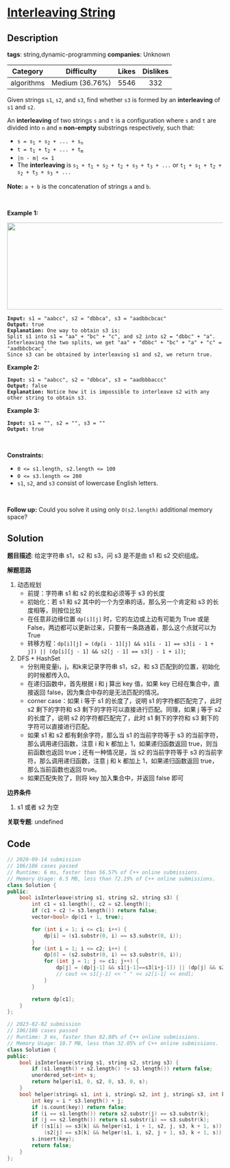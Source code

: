 # [Interleaving String](https://leetcode.com/problems/interleaving-string/description/)

## Description

**tags**: string,dynamic-programming
**companies**: Unknown

| Category | Difficulty | Likes | Dislikes |
| :------: | :--------: | :---: | :------: |
| algorithms | Medium (36.76%) | 5546 | 332 |

<p>Given strings <code>s1</code>, <code>s2</code>, and <code>s3</code>, find whether <code>s3</code> is formed by an <strong>interleaving</strong> of <code>s1</code> and <code>s2</code>.</p>

<p>An <strong>interleaving</strong> of two strings <code>s</code> and <code>t</code> is a configuration where <code>s</code> and <code>t</code> are divided into <code>n</code> and <code>m</code> <strong>non-empty</strong> substrings respectively, such that:</p>

<ul>
	<li><code>s = s<sub>1</sub> + s<sub>2</sub> + ... + s<sub>n</sub></code></li>
	<li><code>t = t<sub>1</sub> + t<sub>2</sub> + ... + t<sub>m</sub></code></li>
	<li><code>|n - m| &lt;= 1</code></li>
	<li>The <strong>interleaving</strong> is <code>s<sub>1</sub> + t<sub>1</sub> + s<sub>2</sub> + t<sub>2</sub> + s<sub>3</sub> + t<sub>3</sub> + ...</code> or <code>t<sub>1</sub> + s<sub>1</sub> + t<sub>2</sub> + s<sub>2</sub> + t<sub>3</sub> + s<sub>3</sub> + ...</code></li>
</ul>

<p><strong>Note:</strong> <code>a + b</code> is the concatenation of strings <code>a</code> and <code>b</code>.</p>

<p>&nbsp;</p>
<p><strong>Example 1:</strong></p>
<img alt="" src="https://assets.leetcode.com/uploads/2020/09/02/interleave.jpg" style="width: 561px; height: 203px;" />
<pre><code><strong>Input:</strong> s1 = &quot;aabcc&quot;, s2 = &quot;dbbca&quot;, s3 = &quot;aadbbcbcac&quot;
<strong>Output:</strong> true
<strong>Explanation:</strong> One way to obtain s3 is:
Split s1 into s1 = &quot;aa&quot; + &quot;bc&quot; + &quot;c&quot;, and s2 into s2 = &quot;dbbc&quot; + &quot;a&quot;.
Interleaving the two splits, we get &quot;aa&quot; + &quot;dbbc&quot; + &quot;bc&quot; + &quot;a&quot; + &quot;c&quot; = &quot;aadbbcbcac&quot;.
Since s3 can be obtained by interleaving s1 and s2, we return true.</code></pre>

<p><strong>Example 2:</strong></p>

<pre><code><strong>Input:</strong> s1 = &quot;aabcc&quot;, s2 = &quot;dbbca&quot;, s3 = &quot;aadbbbaccc&quot;
<strong>Output:</strong> false
<strong>Explanation:</strong> Notice how it is impossible to interleave s2 with any other string to obtain s3.</code></pre>

<p><strong>Example 3:</strong></p>

<pre><code><strong>Input:</strong> s1 = &quot;&quot;, s2 = &quot;&quot;, s3 = &quot;&quot;
<strong>Output:</strong> true</code></pre>

<p>&nbsp;</p>
<p><strong>Constraints:</strong></p>

<ul>
	<li><code>0 &lt;= s1.length, s2.length &lt;= 100</code></li>
	<li><code>0 &lt;= s3.length &lt;= 200</code></li>
	<li><code>s1</code>, <code>s2</code>, and <code>s3</code> consist of lowercase English letters.</li>
</ul>

<p>&nbsp;</p>
<p><strong>Follow up:</strong> Could you solve it using only <code>O(s2.length)</code> additional memory space?</p>

## Solution

**题目描述**: 给定字符串 s1，s2 和 s3，问 s3 是不是由 s1 和 s2 交织组成。

**解题思路**

1. 动态规划
   - 前提：字符串 s1 和 s2 的长度和必须等于 s3 的长度
   - 初始化：若 s1 和 s2 其中的一个为空串的话，那么另一个肯定和 s3 的长度相等，则按位比较
   - 在任意非边缘位置 `dp[i][j]` 时，它的左边或上边有可能为 True 或是 False，两边都可以更新过来，只要有一条路通着，那么这个点就可以为 True
   - 转移方程：`dp[i][j] = (dp[i - 1][j] && s1[i - 1] == s3[i - 1 + j]) || (dp[i][j - 1] && s2[j - 1] == s3[j - 1 + i])`;
2. DFS + HashSet
   - 分别用变量i，j，和k来记录字符串 s1，s2，和 s3 匹配到的位置，初始化的时候都传入0。
   - 在递归函数中，首先根据 i 和 j 算出 key 值，如果 key 已经在集合中，直接返回 false，因为集合中存的是无法匹配的情况。
   - corner case：如果 i 等于 s1 的长度了，说明 s1 的字符都匹配完了，此时 s2 剩下的字符和 s3 剩下的字符可以直接进行匹配。同理，如果 j 等于 s2 的长度了，说明 s2 的字符都匹配完了，此时 s1 剩下的字符和 s3 剩下的字符可以直接进行匹配。
   - 如果 s1 和 s2 都有剩余字符，那么当 s1 的当前字符等于 s3 的当前字符，那么调用递归函数，注意 i 和 k 都加上 1，如果递归函数返回 true，则当前函数也返回 true；还有一种情况是，当 s2 的当前字符等于 s3 的当前字符，那么调用递归函数，注意 j 和 k 都加上 1，如果递归函数返回 true，那么当前函数也返回 true。
   - 如果匹配失败了，则将 key 加入集合中，并返回 false 即可

**边界条件**

1. s1 或者 s2 为空

**关联专题**: undefined

## Code

```cpp
// 2020-09-14 submission
// 106/106 cases passed
// Runtime: 6 ms, faster than 56.57% of C++ online submissions.
// Memory Usage: 6.5 MB, less than 72.19% of C++ online submissions.
class Solution {
public:
    bool isInterleave(string s1, string s2, string s3) {
        int c1 = s1.length(), c2 = s2.length();
        if (c1 + c2 != s3.length()) return false;
        vector<bool> dp(c1 + 1, true);

        for (int i = 1; i <= c1; i++) {
            dp[i] = (s1.substr(0, i) == s3.substr(0, i));
        }
        for (int i = 1; i <= c2; i++) {
            dp[0] = (s2.substr(0, i) == s3.substr(0, i));
            for (int j = 1; j <= c1; j++) {
                dp[j] = (dp[j-1] && s1[j-1]==s3[i+j-1]) || (dp[j] && s2[i-1]==s3[i+j-1]);
                // cout << s1[j-1] << " " << s2[i-1] << endl;
            }
        }

        return dp[c1];
    }
};
```

```cpp
// 2023-02-02 submission
// 106/106 cases passed
// Runtime: 3 ms, faster than 82.88% of C++ online submissions.
// Memory Usage: 10.7 MB, less than 32.05% of C++ online submissions.
class Solution {
public:
    bool isInterleave(string s1, string s2, string s3) {
        if (s1.length() + s2.length() != s3.length()) return false;
        unordered_set<int> s;
        return helper(s1, 0, s2, 0, s3, 0, s);
    }
    bool helper(string& s1, int i, string& s2, int j, string& s3, int k, unordered_set<int>& s) {
        int key = i * s3.length() + j;
        if (s.count(key)) return false;
        if (i == s1.length()) return s2.substr(j) == s3.substr(k);
        if (j == s2.length()) return s1.substr(i) == s3.substr(k);
        if ((s1[i] == s3[k] && helper(s1, i + 1, s2, j, s3, k + 1, s)) ||
            (s2[j] == s3[k] && helper(s1, i, s2, j + 1, s3, k + 1, s))) return true;
        s.insert(key);
        return false;
    }
};
```
